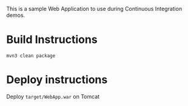This is a sample Web Application to use during Continuous Integration demos.

# Build Instructions

```
mvn3 clean package
```

# Deploy instructions

Deploy ```target/WebApp.war``` on Tomcat
 
